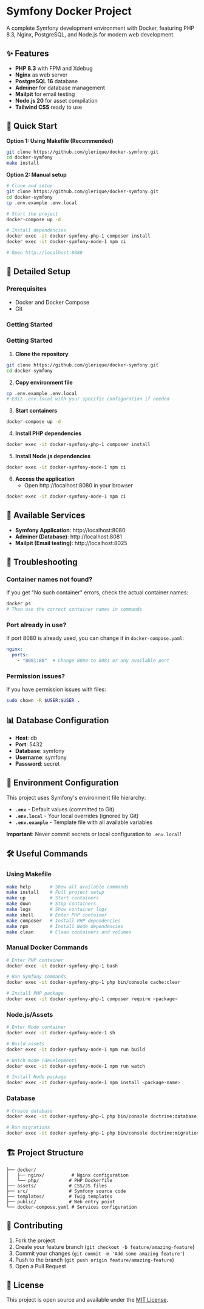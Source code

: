 # Symfony Docker Project

A complete Symfony development environment with Docker, featuring PHP 8.3, Nginx, PostgreSQL, and Node.js for modern web development.

## ✨ Features

- **PHP 8.3** with FPM and Xdebug
- **Nginx** as web server
- **PostgreSQL 16** database
- **Adminer** for database management
- **Mailpit** for email testing
- **Node.js 20** for asset compilation
- **Tailwind CSS** ready to use

## 🚀 Quick Start

**Option 1: Using Makefile (Recommended)**
```bash
git clone https://github.com/glerique/docker-symfony.git
cd docker-symfony
make install
```

**Option 2: Manual setup**
```bash
# Clone and setup
git clone https://github.com/glerique/docker-symfony.git
cd docker-symfony
cp .env.example .env.local

# Start the project
docker-compose up -d

# Install dependencies
docker exec -it docker-symfony-php-1 composer install
docker exec -it docker-symfony-node-1 npm ci

# Open http://localhost:8080
```

## 🔧 Detailed Setup

### Prerequisites
- Docker and Docker Compose
- Git

### Getting Started

### Getting Started

1. **Clone the repository**
```bash
git clone https://github.com/glerique/docker-symfony.git
cd docker-symfony
```

2. **Copy environment file**
```bash
cp .env.example .env.local
# Edit .env.local with your specific configuration if needed
```

3. **Start containers**
```bash
docker-compose up -d
```

4. **Install PHP dependencies**
```bash
docker exec -it docker-symfony-php-1 composer install
```

5. **Install Node.js dependencies**
```bash
docker exec -it docker-symfony-node-1 npm ci
```

6. **Access the application**
   - Open http://localhost:8080 in your browser
```bash
docker exec -it docker-symfony-node-1 npm ci
```

## 🔗 Available Services

- **Symfony Application**: http://localhost:8080
- **Adminer (Database)**: http://localhost:8081
- **Mailpit (Email testing)**: http://localhost:8025

## 🐛 Troubleshooting

### Container names not found?
If you get "No such container" errors, check the actual container names:
```bash
docker ps
# Then use the correct container names in commands
```

### Port already in use?
If port 8080 is already used, you can change it in `docker-compose.yaml`:
```yaml
nginx:
  ports:
    - "8081:80"  # Change 8080 to 8081 or any available port
```

### Permission issues?
If you have permission issues with files:
```bash
sudo chown -R $USER:$USER .
```

## 📊 Database Configuration

- **Host**: db
- **Port**: 5432
- **Database**: symfony
- **Username**: symfony
- **Password**: secret

## 📁 Environment Configuration

This project uses Symfony's environment file hierarchy:

- **`.env`** - Default values (committed to Git)
- **`.env.local`** - Your local overrides (ignored by Git)
- **`.env.example`** - Template file with all available variables

**Important**: Never commit secrets or local configuration to `.env.local`!

## 🛠️ Useful Commands

### Using Makefile
```bash
make help       # Show all available commands
make install    # Full project setup
make up         # Start containers
make down       # Stop containers
make logs       # Show container logs
make shell      # Enter PHP container
make composer   # Install PHP dependencies
make npm        # Install Node dependencies
make clean      # Clean containers and volumes
```

### Manual Docker Commands
```bash
# Enter PHP container
docker exec -it docker-symfony-php-1 bash

# Run Symfony commands
docker exec -it docker-symfony-php-1 php bin/console cache:clear

# Install PHP package
docker exec -it docker-symfony-php-1 composer require <package>
```

### Node.js/Assets
```bash
# Enter Node container
docker exec -it docker-symfony-node-1 sh

# Build assets
docker exec -it docker-symfony-node-1 npm run build

# Watch mode (development)
docker exec -it docker-symfony-node-1 npm run watch

# Install Node package
docker exec -it docker-symfony-node-1 npm install <package-name>
```

### Database
```bash
# Create database
docker exec -it docker-symfony-php-1 php bin/console doctrine:database:create

# Run migrations
docker exec -it docker-symfony-php-1 php bin/console doctrine:migrations:migrate
```

## 🏗️ Project Structure

```
├── docker/
│   ├── nginx/          # Nginx configuration
│   └── php/           # PHP Dockerfile
├── assets/            # CSS/JS files
├── src/               # Symfony source code
├── templates/         # Twig templates
├── public/            # Web entry point
└── docker-compose.yaml # Services configuration
```

## 🤝 Contributing

1. Fork the project
2. Create your feature branch (`git checkout -b feature/amazing-feature`)
3. Commit your changes (`git commit -m 'Add some amazing feature'`)
4. Push to the branch (`git push origin feature/amazing-feature`)
5. Open a Pull Request

## 📝 License

This project is open source and available under the [MIT License](LICENSE).
